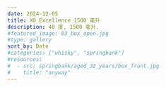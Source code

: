 ```yaml
---
date: 2024-12-05
title: XO Excellence 1500 毫升
description: 40 度, 1500 毫升.
#featured_image: 03_box_open.jpg
#type: gallery
sort_by: Date
#categories: ["whisky", "springbank"]
#resources:
#  - src: springbank/aged_32_years/box_front.jpg
#    title: "anyway"
---
```

